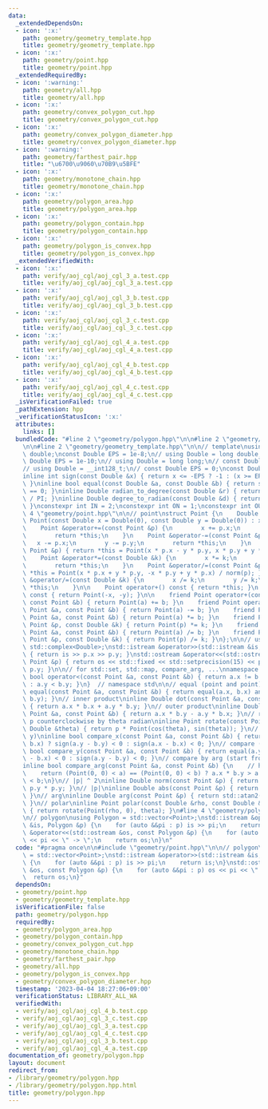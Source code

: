 ```yaml
---
data:
  _extendedDependsOn:
  - icon: ':x:'
    path: geometry/geometry_template.hpp
    title: geometry/geometry_template.hpp
  - icon: ':x:'
    path: geometry/point.hpp
    title: geometry/point.hpp
  _extendedRequiredBy:
  - icon: ':warning:'
    path: geometry/all.hpp
    title: geometry/all.hpp
  - icon: ':x:'
    path: geometry/convex_polygon_cut.hpp
    title: geometry/convex_polygon_cut.hpp
  - icon: ':x:'
    path: geometry/convex_polygon_diameter.hpp
    title: geometry/convex_polygon_diameter.hpp
  - icon: ':warning:'
    path: geometry/farthest_pair.hpp
    title: "\u6700\u9060\u70B9\u5BFE"
  - icon: ':x:'
    path: geometry/monotone_chain.hpp
    title: geometry/monotone_chain.hpp
  - icon: ':x:'
    path: geometry/polygon_area.hpp
    title: geometry/polygon_area.hpp
  - icon: ':x:'
    path: geometry/polygon_contain.hpp
    title: geometry/polygon_contain.hpp
  - icon: ':x:'
    path: geometry/polygon_is_convex.hpp
    title: geometry/polygon_is_convex.hpp
  _extendedVerifiedWith:
  - icon: ':x:'
    path: verify/aoj_cgl/aoj_cgl_3_a.test.cpp
    title: verify/aoj_cgl/aoj_cgl_3_a.test.cpp
  - icon: ':x:'
    path: verify/aoj_cgl/aoj_cgl_3_b.test.cpp
    title: verify/aoj_cgl/aoj_cgl_3_b.test.cpp
  - icon: ':x:'
    path: verify/aoj_cgl/aoj_cgl_3_c.test.cpp
    title: verify/aoj_cgl/aoj_cgl_3_c.test.cpp
  - icon: ':x:'
    path: verify/aoj_cgl/aoj_cgl_4_a.test.cpp
    title: verify/aoj_cgl/aoj_cgl_4_a.test.cpp
  - icon: ':x:'
    path: verify/aoj_cgl/aoj_cgl_4_b.test.cpp
    title: verify/aoj_cgl/aoj_cgl_4_b.test.cpp
  - icon: ':x:'
    path: verify/aoj_cgl/aoj_cgl_4_c.test.cpp
    title: verify/aoj_cgl/aoj_cgl_4_c.test.cpp
  _isVerificationFailed: true
  _pathExtension: hpp
  _verificationStatusIcon: ':x:'
  attributes:
    links: []
  bundledCode: "#line 2 \"geometry/polygon.hpp\"\n\n#line 2 \"geometry/point.hpp\"\
    \n\n#line 2 \"geometry/geometry_template.hpp\"\n\n// template\nusing Double =\
    \ double;\nconst Double EPS = 1e-8;\n// using Double = long double;\n// const\
    \ Double EPS = 1e-10;\n// using Double = long long;\n// const Double EPS = 0;\n\
    // using Double = __int128_t;\n// const Double EPS = 0;\nconst Double PI = std::acos(Double(-1));\n\
    inline int sign(const Double &x) { return x <= -EPS ? -1 : (x >= EPS ? 1 : 0);\
    \ }\ninline bool equal(const Double &a, const Double &b) { return sign(a - b)\
    \ == 0; }\ninline Double radian_to_degree(const Double &r) { return r * 180.0\
    \ / PI; }\ninline Double degree_to_radian(const Double &d) { return d * PI / 180.0;\
    \ }\nconstexpr int IN = 2;\nconstexpr int ON = 1;\nconstexpr int OUT = 0;\n#line\
    \ 4 \"geometry/point.hpp\"\n\n// point\nstruct Point {\n    Double x, y;\n   \
    \ Point(const Double x = Double(0), const Double y = Double(0)) : x(x), y(y) {}\n\
    \    Point &operator+=(const Point &p) {\n        x += p.x;\n        y += p.y;\n\
    \        return *this;\n    }\n    Point &operator-=(const Point &p) {\n     \
    \   x -= p.x;\n        y -= p.y;\n        return *this;\n    }\n    Point &operator*=(const\
    \ Point &p) { return *this = Point(x * p.x - y * p.y, x * p.y + y * p.x); }\n\
    \    Point &operator*=(const Double &k) {\n        x *= k;\n        y *= k;\n\
    \        return *this;\n    }\n    Point &operator/=(const Point &p) { return\
    \ *this = Point(x * p.x + y * p.y, -x * p.y + y * p.x) / norm(p); }\n    Point\
    \ &operator/=(const Double &k) {\n        x /= k;\n        y /= k;\n        return\
    \ *this;\n    }\n\n    Point operator+() const { return *this; }\n    Point operator-()\
    \ const { return Point(-x, -y); }\n\n    friend Point operator+(const Point &a,\
    \ const Point &b) { return Point(a) += b; }\n    friend Point operator-(const\
    \ Point &a, const Point &b) { return Point(a) -= b; }\n    friend Point operator*(const\
    \ Point &a, const Point &b) { return Point(a) *= b; }\n    friend Point operator*(const\
    \ Point &p, const Double &k) { return Point(p) *= k; }\n    friend Point operator/(const\
    \ Point &a, const Point &b) { return Point(a) /= b; }\n    friend Point operator/(const\
    \ Point &p, const Double &k) { return Point(p) /= k; }\n};\n\n// using Point =\
    \ std::complex<Double>;\nstd::istream &operator>>(std::istream &is, Point &p)\
    \ { return is >> p.x >> p.y; }\nstd::ostream &operator<<(std::ostream &os, const\
    \ Point &p) { return os << std::fixed << std::setprecision(15) << p.x << ' ' <<\
    \ p.y; }\n\n// for std::set, std::map, compare_arg, ...\nnamespace std {\ninline\
    \ bool operator<(const Point &a, const Point &b) { return a.x != b.x ? a.x < b.x\
    \ : a.y < b.y; }\n}  // namespace std\n\n// equal (point and point)\ninline bool\
    \ equal(const Point &a, const Point &b) { return equal(a.x, b.x) and equal(a.y,\
    \ b.y); }\n// inner product\ninline Double dot(const Point &a, const Point &b)\
    \ { return a.x * b.x + a.y * b.y; }\n// outer product\ninline Double cross(const\
    \ Point &a, const Point &b) { return a.x * b.y - a.y * b.x; }\n// rotate Point\
    \ p counterclockwise by theta radian\ninline Point rotate(const Point &p, const\
    \ Double &theta) { return p * Point(cos(theta), sin(theta)); }\n// compare (x,\
    \ y)\ninline bool compare_x(const Point &a, const Point &b) { return equal(a.x,\
    \ b.x) ? sign(a.y - b.y) < 0 : sign(a.x - b.x) < 0; }\n// compare (y, x)\ninline\
    \ bool compare_y(const Point &a, const Point &b) { return equal(a.y, b.y) ? sign(a.x\
    \ - b.x) < 0 : sign(a.y - b.y) < 0; }\n// compare by arg (start from 90.0000000001~)\n\
    inline bool compare_arg(const Point &a, const Point &b) {\n    // https://ngtkana.hatenablog.com/entry/2021/11/13/202103\n\
    \    return (Point(0, 0) < a) == (Point(0, 0) < b) ? a.x * b.y > a.y * b.x : a\
    \ < b;\n}\n// |p| ^ 2\ninline Double norm(const Point &p) { return p.x * p.x +\
    \ p.y * p.y; }\n// |p|\ninline Double abs(const Point &p) { return sqrt(norm(p));\
    \ }\n// arg\ninline Double arg(const Point &p) { return std::atan2(p.y, p.x);\
    \ }\n// polar\ninline Point polar(const Double &rho, const Double &theta = Double(0))\
    \ { return rotate(Point(rho, 0), theta); }\n#line 4 \"geometry/polygon.hpp\"\n\
    \n// polygon\nusing Polygon = std::vector<Point>;\nstd::istream &operator>>(std::istream\
    \ &is, Polygon &p) {\n    for (auto &&pi : p) is >> pi;\n    return is;\n}\nstd::ostream\
    \ &operator<<(std::ostream &os, const Polygon &p) {\n    for (auto &&pi : p) os\
    \ << pi << \" -> \";\n    return os;\n}\n"
  code: "#pragma once\n\n#include \"geometry/point.hpp\"\n\n// polygon\nusing Polygon\
    \ = std::vector<Point>;\nstd::istream &operator>>(std::istream &is, Polygon &p)\
    \ {\n    for (auto &&pi : p) is >> pi;\n    return is;\n}\nstd::ostream &operator<<(std::ostream\
    \ &os, const Polygon &p) {\n    for (auto &&pi : p) os << pi << \" -> \";\n  \
    \  return os;\n}"
  dependsOn:
  - geometry/point.hpp
  - geometry/geometry_template.hpp
  isVerificationFile: false
  path: geometry/polygon.hpp
  requiredBy:
  - geometry/polygon_area.hpp
  - geometry/polygon_contain.hpp
  - geometry/convex_polygon_cut.hpp
  - geometry/monotone_chain.hpp
  - geometry/farthest_pair.hpp
  - geometry/all.hpp
  - geometry/polygon_is_convex.hpp
  - geometry/convex_polygon_diameter.hpp
  timestamp: '2023-04-04 18:27:06+09:00'
  verificationStatus: LIBRARY_ALL_WA
  verifiedWith:
  - verify/aoj_cgl/aoj_cgl_4_b.test.cpp
  - verify/aoj_cgl/aoj_cgl_3_c.test.cpp
  - verify/aoj_cgl/aoj_cgl_3_a.test.cpp
  - verify/aoj_cgl/aoj_cgl_4_c.test.cpp
  - verify/aoj_cgl/aoj_cgl_3_b.test.cpp
  - verify/aoj_cgl/aoj_cgl_4_a.test.cpp
documentation_of: geometry/polygon.hpp
layout: document
redirect_from:
- /library/geometry/polygon.hpp
- /library/geometry/polygon.hpp.html
title: geometry/polygon.hpp
---
```

